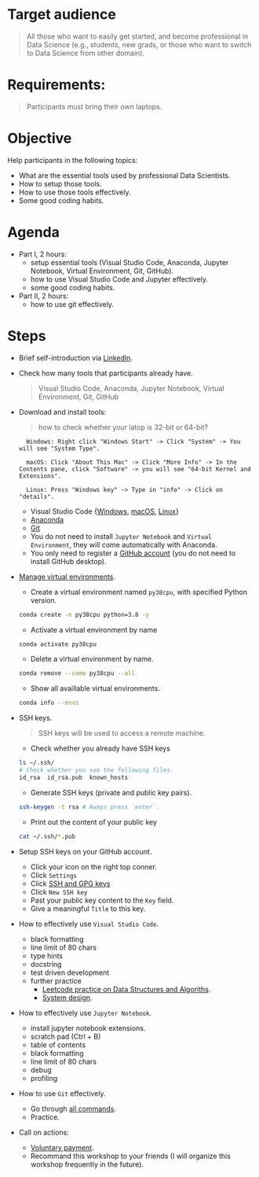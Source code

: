 # Target audience
> All those who want to easily get started, and become professional in Data Science (e.g., students, new grads, or those who want to switch to Data Science from other domain).

# Requirements:
> Participants must bring their own laptops.

# Objective
Help participants in the following topics:
- What are the essential tools used by professional Data Scientists.
- How to setup those tools.
- How to use those tools effectively.
- Some good coding habits.

# Agenda
- Part I, 2 hours:
    * setup essential tools (Visual Studio Code, Anaconda, Jupyter Notebook, Virtual Environment, Git, GitHub).
    * how to use Visual Studio Code and Jupyter effectively.
    * some good coding habits.
- Part II, 2 hours:
    * how to use git effectively.

# Steps

- Brief self-introduction via [LinkedIn](https://www.linkedin.com/in/kaitaoyang/).

- Check how many tools that participants already have.
    > Visual Studio Code, Anaconda, Jupyter Notebook, Virtual Environment, Git, GitHub
- Download and install tools:
    > how to check whether your latop is 32-bit or 64-bit? 

        Windows: Right click "Windows Start" -> Click "System" -> You will see "System Type".

        macOS: Click "About This Mac" -> Click "More Info" -> In the Contents pane, click "Software" -> you will see "64-bit Kernel and Extensions".

        Linux: Press "Windows key" -> Type in "info" -> Click on "details".
    * Visual Studio Code {[Windows](https://code.visualstudio.com/docs/setup/windows), [macOS](https://code.visualstudio.com/docs/setup/mac), [Linux](https://code.visualstudio.com/docs/setup/linux)}
    * [Anaconda](https://www.anaconda.com/products/individual)
    * [Git](https://git-scm.com/book/en/v2/Getting-Started-Installing-Git)
    * You do not need to install `Jupyter Notebook` and `Virtual Environment`, they will come automatically with Anaconda.
    * You only need to register a [GitHub account](https://github.com/) (you do not need to install GitHub desktop).

- [Manage virtual environments](https://docs.conda.io/projects/conda/en/latest/user-guide/tasks/manage-environments.html).
    * Create a virtual environment named `py38cpu`, with specified Python version.
    ```bash
    conda create -n py38cpu python=3.8 -y
    ```
    * Activate a virtual environment by name
    ```bash
    conda activate py38cpu
    ```
    * Delete a virtual environment by name.
    ```bash
    conda remove --name py38cpu --all
    ```
    * Show all availlable virtual environments.
    ```bash
    conda info --envs
    ```

- SSH keys.
    > SSH keys will be used to access a remote machine.
    * Check whether you already have SSH keys
    ```bash
    ls ~/.ssh/
    # Check whether you see the following files.
    id_rsa  id_rsa.pub  known_hosts
    ```
    * Generate SSH keys (private and public key pairs).
    ```bash
    ssh-keygen -t rsa # Aways press `enter`.
    ```
    * Print out the content of your public key
    ```bash
    cat ~/.ssh/*.pub
    ```


- Setup SSH keys on your GitHub account.
    * Click your icon on the right top conner.
    * Click `Settings`
    * Click [SSH and GPG keys](https://github.com/settings/keys)
    * Click `New SSH key`
    * Past your public key content to the `Key` field.
    * Give a meaningful `Title` to this key.


- How to effectively use `Visual Studio Code`.
    * black formatting
    * line limit of 80 chars
    * type hints
    * docstring
    * test driven development
    * further practice
        + [Leetcode practice on Data Structures and Algoriths](https://github.com/labuladong/fucking-algorithm).
        + [System design](https://github.com/donnemartin/system-design-primer).

- How to effectively use `Jupyter Notebook`.
    * install jupyter notebook extensions.
    * scratch pad (Ctrl + B)
    * table of contents
    * black formatting
    * line limit of 80 chars
    * debug
    * profiling

- How to use `Git` effectively.
    * Go through [all commands](https://github.com/ykaitao/setting-up-a-professional-data-science-environment/blob/master/how-to-use/git.md).
    * Practice.

- Call on actions:
    * [Voluntary payment](https://docs.google.com/forms/d/e/1FAIpQLScRnLPYE7t_x9smBolZ9RWr6Sisu7C2ws9RCPDfALJ7VPTA2g/viewform?edit2=2_ABaOnucX593H6a9AdGJ1QBXMtIS3xIHsfOvYegn6LaArOQrTXjU0uVeX0YsrmlulCJv509eX03cSiRks).
    * Recommand this workshop to your friends (I will organize this workshop frequently in the future).




